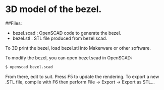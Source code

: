 # 3D model of the bezel.

##Files:
* bezel.scad : OpenSCAD code to generate the bezel.
* bezel.stl : STL file produced from bezel.scad.  

To 3D print the bezel, load bezel.stl into Makerware or other software.

To modify the bezel, you can open bezel.scad in OpenSCAD:

```bash
$ openscad bezel.scad
```

From there, edit to suit.  Press F5 to update the rendering.  To export a new
.STL file, compile with F6 then perform File -> Export -> Export as STL...
